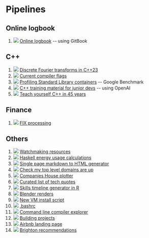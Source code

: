 # Pipelines

## Online logbook
1. [![](https://gitlab.com/germs-dev/deanturpin/badges/main/pipeline.svg)](https://gitlab.com/germs-dev/deanturpin/-/pipelines) [Online logbook](https://turpin.one/) -- using GitBook 

## C++
1. [![](https://gitlab.com/germs-dev/dft/badges/main/pipeline.svg)](https://gitlab.com/germs-dev/dft/-/pipelines) [Discrete Fourier transforms in C++23](https://dft.germs.dev/)
1. [![](https://gitlab.com/germs-dev/flags/badges/main/pipeline.svg)](https://gitlab.com/germs-dev/flags/-/pipelines) [Current compiler flags](https://flags.germs.dev/)
1. [![](https://gitlab.com/germs-dev/watch/badges/main/pipeline.svg)](https://gitlab.com/germs-dev/benchmark/-/pipelines) [Profiling Standard Library containers](https://benchmark.germs.dev/) -- Google Benchmark
1. [![](https://gitlab.com/germs-dev/cs/badges/main/pipeline.svg)](https://gitlab.com/germs-dev/cs/-/pipelines) [C++ training material for junior devs](https://cs.turpin.dev/) -- using OpenAI
1. [![](https://gitlab.com/germs-dev/cpp/badges/main/pipeline.svg)](https://gitlab.com/germs-dev/cpp/-/pipelines) [Teach yourself C++ in 45 years](https://turpin.dev/)

## Finance
1. [![](https://gitlab.com/germs-dev/fix/badges/main/pipeline.svg)](https://gitlab.com/germs-dev/fix/-/pipelines) [FIX processing](https://fix.germs.dev/)

## Others
1. [![](https://gitlab.com/germs-dev/watch/badges/main/pipeline.svg)](https://gitlab.com/germs-dev/watch/-/pipelines) [Watchmaking resources](https://poshboys.club/)
1. [![](https://gitlab.com/germs-dev/energy/badges/main/pipeline.svg)](https://gitlab.com/germs-dev/energy/-/pipelines) [Haskell energy usage calculations](https://energy.turpin.cloud/)
1. [![](https://gitlab.com/germs-dev/webmeup/badges/main/pipeline.svg)](https://gitlab.com/germs-dev/webmeup/-/pipelines) [Single page markdown to HTML generator](https://md2html.germs.dev/)
1. [![](https://gitlab.com/germs-dev/tracehost/badges/main/pipeline.svg)](https://gitlab.com/germs-dev/tracehost/-/pipelines) [Check my top level domains are up](https://ping.germs.dev/)
1. [![](https://gitlab.com/germs-dev/companies-house-plotter/badges/main/pipeline.svg)](https://gitlab.com/germs-dev/companies-house-plotter/-/pipelines) [Companies House plotter](https://bank.germs.dev/)
1. [![](https://gitlab.com/germs-dev/quotations/badges/main/pipeline.svg)](https://gitlab.com/germs-dev/quotations/-/pipelines) [Curated list of tech quotes](https://quotations.germs.dev/)
1. [![](https://gitlab.com/germs-dev/skills/badges/master/pipeline.svg)](https://gitlab.com/germs-dev/skills/-/pipelines) [Skills timeline generator in R](https://skills.turpin.dev/)
1. [![](https://gitlab.com/germs-dev/render/badges/main/pipeline.svg)](https://gitlab.com/germs-dev/render/-/pipelines) [Blender renders](https://render.germs.dev/)
1. [![](https://gitlab.com/germs-dev/turpin-cloud/badges/main/pipeline.svg)](https://gitlab.com/germs-dev/turpin-cloud/-/pipelines) [New VM install script](https://turpin.cloud/)
1. [![](https://gitlab.com/germs-dev/germs-dev/badges/main/pipeline.svg)](https://gitlab.com/germs-dev/germs-dev/-/pipelines) [.bashrc](https://germs.dev/)
1. [![](https://gitlab.com/germs-dev/explore/badges/main/pipeline.svg)](https://gitlab.com/germs-dev/explore/-/pipelines) [Command line compiler explorer](https://explore.germs.dev/)
1. [![](https://gitlab.com/deanturpin/idrawhouses/badges/main/pipeline.svg)](https://gitlab.com/deanturpin/idrawhouses/-/pipelines) [Building projects](https://build.sima.one/)
1. [![](https://gitlab.com/germs-dev/mews-one/badges/main/pipeline.svg)](https://gitlab.com/germs-dev/mews-one/-/pipelines) [Airbnb landing page](https://mews.one/)
1. [![](https://gitlab.com/germs-dev/brighton/badges/main/pipeline.svg)](https://gitlab.com/germs-dev/brighton/-/pipelines) [Brighton recommendations](https://sima.one/)

